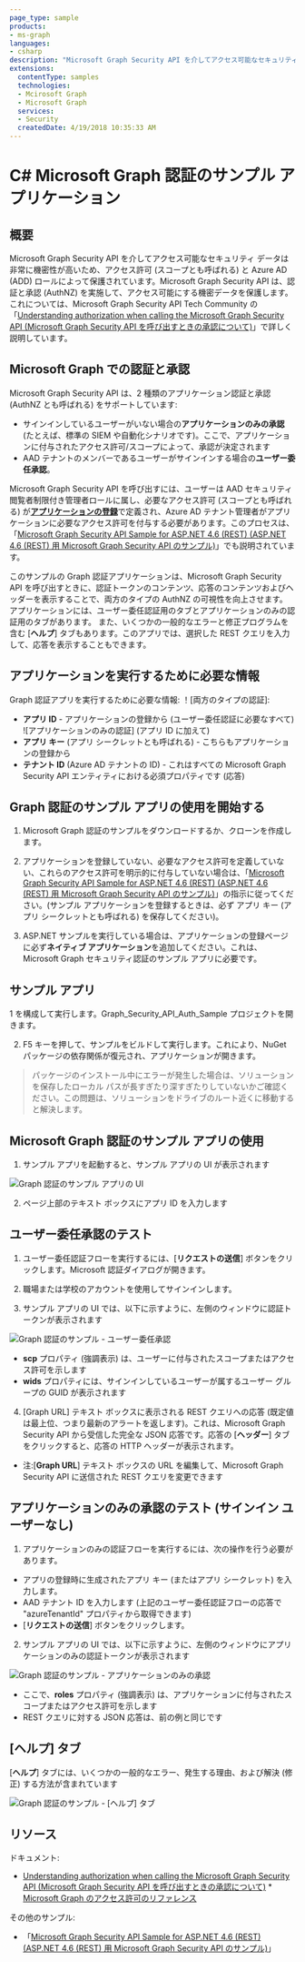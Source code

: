 ```yaml
---
page_type: sample
products:
- ms-graph
languages:
- csharp
description: "Microsoft Graph Security API を介してアクセス可能なセキュリティ データは非常に機密性が高いため、アクセス許可と Azure AD ロールによって保護されています。"
extensions:
  contentType: samples
  technologies:
  - Mcirosoft Graph
  - Microsoft Graph
  services:
  - Security 
  createdDate: 4/19/2018 10:35:33 AM
---
```

# C# Microsoft Graph 認証のサンプル アプリケーション

## 概要

Microsoft Graph Security API を介してアクセス可能なセキュリティ データは非常に機密性が高いため、アクセス許可 (スコープとも呼ばれる) と Azure AD (ADD) ロールによって保護されています。Microsoft Graph Security API は、認証と承認 (AuthNZ) を実施して、アクセス可能にする機密データを保護します。これについては、Microsoft Graph Security API Tech Community
の「[Understanding authorization when calling the Microsoft Graph Security API (Microsoft Graph Security API を呼び出すときの承認について)](https://techcommunity.microsoft.com/t5/Using-Microsoft-Graph-Security/Authorization-and-Microsoft-Graph-Security-API/m-p/184376#M2)」で詳しく説明しています。 

## Microsoft Graph での認証と承認

Microsoft Graph Security API は、2 種類のアプリケーション認証と承認 (AuthNZ とも呼ばれる) をサポートしています:
* サインインしているユーザーがいない場合の**アプリケーションのみの承認**
(たとえば、標準の SIEM や自動化シナリオです)。ここで、アプリケーションに付与されたアクセス許可/スコープによって、承認が決定されます
* AAD テナントのメンバーであるユーザーがサインインする場合の**ユーザー委任承認**。

Microsoft Graph Security API を呼び出すには、ユーザーは AAD セキュリティ閲覧者制限付き管理者ロールに属し、必要なアクセス許可 (スコープとも呼ばれる) が[**アプリケーションの登録**](https://go.microsoft.com/fwlink/?linkid=2083908)で定義され、Azure AD テナント管理者がアプリケーションに必要なアクセス許可を付与する必要があります。このプロセスは、「[Microsoft Graph Security API Sample for ASP.NET 4.6 (REST) (ASP.NET 4.6 (REST) 用 Microsoft Graph Security API のサンプル)](https://github.com/microsoftgraph/aspnet-security-api-sample)」でも説明されています。

このサンプルの Graph 認証アプリケーションは、Microsoft Graph Security API を呼び出すときに、認証トークンのコンテンツ、応答のコンテンツおよびヘッダーを表示することで、両方のタイプの AuthNZ の可視性を向上させます。
アプリケーションには、ユーザー委任認証用のタブとアプリケーションのみの認証用のタブがあります。
また、いくつかの一般的なエラーと修正プログラムを含む
[**ヘルプ**] タブもあります。このアプリでは、選択した REST クエリを入力して、応答を表示することもできます。 

## アプリケーションを実行するために必要な情報

Graph 認証アプリを実行するために必要な情報:
！[両方のタイプの認証]:
* **アプリ ID** - アプリケーションの登録から (ユーザー委任認証に必要なすべて)
![アプリケーションのみの認証] (アプリ ID に加えて)
* **アプリ キー** (アプリ シークレットとも呼ばれる) - こちらもアプリケーションの登録から
* **テナント ID** (Azure AD テナントの ID) - これはすべての Microsoft Graph Security API エンティティにおける必須プロパティです (応答)

## Graph 認証のサンプル アプリの使用を開始する

 1. Microsoft Graph 認証のサンプルをダウンロードするか、クローンを作成します。

 2. アプリケーションを登録していない、必要なアクセス許可を定義していない、これらのアクセス許可を明示的に付与していない場合は、「[Microsoft Graph Security API Sample for ASP.NET 4.6 (REST) (ASP.NET 4.6 (REST) 用 Microsoft Graph Security API のサンプル)](https://github.com/microsoftgraph/aspnet-security-api-sample)」の指示に従ってください。(サンプル アプリケーションを登録するときは、必ず アプリ キー (アプリ シークレットとも呼ばれる) を保存してください)。

 3. ASP.NET サンプルを実行している場合は、アプリケーションの登録ページに必ず**ネイティブ アプリケーション**を追加してください。これは、Microsoft Graph セキュリティ認証のサンプル アプリに必要です。
 
 ## サンプル アプリ
 1 を構成して実行します。Graph\_Security\_API\_Auth\_Sample プロジェクトを開きます。
 
 2. F5 キーを押して、サンプルをビルドして実行します。これにより、NuGet パッケージの依存関係が復元され、アプリケーションが開きます。

   >パッケージのインストール中にエラーが発生した場合は、ソリューションを保存したローカル パスが長すぎたり深すぎたりしていないかご確認ください。この問題は、ソリューションをドライブのルート近くに移動すると解決します。

## Microsoft Graph 認証のサンプル アプリの使用

1. サンプル アプリを起動すると、サンプル アプリの UI が表示されます

![Graph 認証のサンプル アプリの UI](readme-images/Default_screen.png)

2. ページ上部のテキスト ボックスにアプリ ID を入力します

## ユーザー委任承認のテスト

1. ユーザー委任認証フローを実行するには、[**リクエストの送信**] ボタンをクリックします。Microsoft 認証ダイアログが開きます。

2. 職場または学校のアカウントを使用してサインインします。

3. サンプル アプリの UI では、以下に示すように、左側のウィンドウに認証トークンが表示されます 

![Graph 認証のサンプル - ユーザー委任承認](readme-images/User_delegated_auth.png)

* **scp** プロパティ (強調表示) は、ユーザーに付与されたスコープまたはアクセス許可を示します
* **wids** プロパティには、サインインしているユーザーが属するユーザー グループの GUID が表示されます

4. [Graph URL] テキスト ボックスに表示される REST クエリへの応答 (既定値は最上位、つまり最新のアラートを返します)。これは、Microsoft Graph Security API から受信した完全な JSON 応答です。応答の [**ヘッダー**] タブをクリックすると、応答の HTTP ヘッダーが表示されます。

* 注:[**Graph URL**] テキスト ボックスの URL を編集して、Microsoft Graph Security API に送信された REST クエリを変更できます

## アプリケーションのみの承認のテスト (サインイン ユーザーなし)

1. アプリケーションのみの認証フローを実行するには、次の操作を行う必要があります。

* アプリの登録時に生成されたアプリ キー (またはアプリ シークレット) を入力します。
* AAD テナント ID を入力します (上記のユーザー委任認証フローの応答で "azureTenantId" プロパティから取得できます)
* [**リクエストの送信**] ボタンをクリックします。 

2. サンプル アプリの UI では、以下に示すように、左側のウィンドウにアプリケーションのみの認証トークンが表示されます 

![Graph 認証のサンプル - アプリケーションのみの承認](readme-images/App_only_auth.png)

* ここで、**roles** プロパティ (強調表示) は、アプリケーションに付与されたスコープまたはアクセス許可を示します
* REST クエリに対する JSON 応答は、前の例と同じです

## [ヘルプ] タブ

[**ヘルプ**] タブには、いくつかの一般的なエラー、発生する理由、および解決 (修正) する方法が含まれています 

![Graph 認証のサンプル - [ヘルプ] タブ](readme-images/Help_tab.png)

## リソース

ドキュメント:
* [Understanding authorization when calling the Microsoft Graph Security API (Microsoft Graph Security API を呼び出すときの承認について)](https://techcommunity.microsoft.com/t5/Using-Microsoft-Graph-Security/Authorization-and-Microsoft-Graph-Security-API/m-p/184376#M2) * [Microsoft Graph のアクセス許可のリファレンス](https://developer.microsoft.com/en-us/graph/docs/concepts/permissions_reference)

その他のサンプル: 
* 「[Microsoft Graph Security API Sample for ASP.NET 4.6 (REST) (ASP.NET 4.6 (REST) 用 Microsoft Graph Security API のサンプル)](https://github.com/microsoftgraph/aspnet-security-api-sample)」
